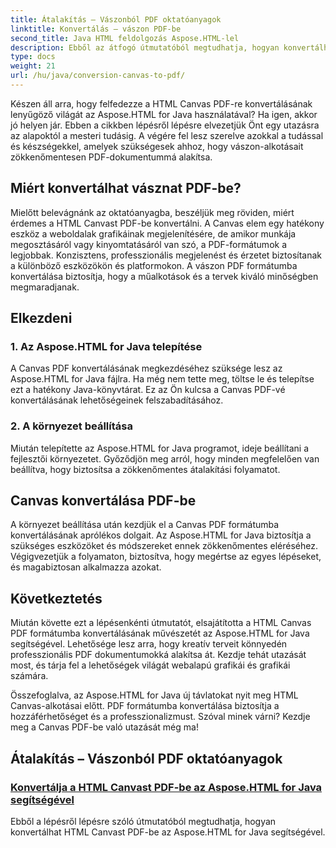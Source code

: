 ```yaml
---
title: Átalakítás – Vászonból PDF oktatóanyagok
linktitle: Konvertálás – vászon PDF-be
second_title: Java HTML feldolgozás Aspose.HTML-lel
description: Ebből az átfogó útmutatóból megtudhatja, hogyan konvertálhat HTML Canvast PDF-be az Aspose.HTML for Java segítségével. Sajátítsd el a digitális transzformáció művészetét!
type: docs
weight: 21
url: /hu/java/conversion-canvas-to-pdf/
---
```


Készen áll arra, hogy felfedezze a HTML Canvas PDF-re konvertálásának lenyűgöző világát az Aspose.HTML for Java használatával? Ha igen, akkor jó helyen jár. Ebben a cikkben lépésről lépésre elvezetjük Önt egy utazásra az alapoktól a mesteri tudásig. A végére fel lesz szerelve azokkal a tudással és készségekkel, amelyek szükségesek ahhoz, hogy vászon-alkotásait zökkenőmentesen PDF-dokumentummá alakítsa.

## Miért konvertálhat vásznat PDF-be?

Mielőtt belevágnánk az oktatóanyagba, beszéljük meg röviden, miért érdemes a HTML Canvast PDF-be konvertálni. A Canvas elem egy hatékony eszköz a weboldalak grafikáinak megjelenítésére, de amikor munkája megosztásáról vagy kinyomtatásáról van szó, a PDF-formátumok a legjobbak. Konzisztens, professzionális megjelenést és érzetet biztosítanak a különböző eszközökön és platformokon. A vászon PDF formátumba konvertálása biztosítja, hogy a műalkotások és a tervek kiváló minőségben megmaradjanak.

## Elkezdeni

### 1. Az Aspose.HTML for Java telepítése

A Canvas PDF konvertálásának megkezdéséhez szüksége lesz az Aspose.HTML for Java fájlra. Ha még nem tette meg, töltse le és telepítse ezt a hatékony Java-könyvtárat. Ez az Ön kulcsa a Canvas PDF-vé konvertálásának lehetőségeinek felszabadításához.

### 2. A környezet beállítása

Miután telepítette az Aspose.HTML for Java programot, ideje beállítani a fejlesztői környezetet. Győződjön meg arról, hogy minden megfelelően van beállítva, hogy biztosítsa a zökkenőmentes átalakítási folyamatot.

## Canvas konvertálása PDF-be

A környezet beállítása után kezdjük el a Canvas PDF formátumba konvertálásának aprólékos dolgait. Az Aspose.HTML for Java biztosítja a szükséges eszközöket és módszereket ennek zökkenőmentes eléréséhez. Végigvezetjük a folyamaton, biztosítva, hogy megértse az egyes lépéseket, és magabiztosan alkalmazza azokat.

## Következtetés

Miután követte ezt a lépésenkénti útmutatót, elsajátította a HTML Canvas PDF formátumba konvertálásának művészetét az Aspose.HTML for Java segítségével. Lehetősége lesz arra, hogy kreatív terveit könnyedén professzionális PDF dokumentumokká alakítsa át. Kezdje tehát utazását most, és tárja fel a lehetőségek világát webalapú grafikái és grafikái számára.

Összefoglalva, az Aspose.HTML for Java új távlatokat nyit meg HTML Canvas-alkotásai előtt. PDF formátumba konvertálása biztosítja a hozzáférhetőséget és a professzionalizmust. Szóval minek várni? Kezdje meg a Canvas PDF-be való utazását még ma!
## Átalakítás – Vászonból PDF oktatóanyagok
### [Konvertálja a HTML Canvast PDF-be az Aspose.HTML for Java segítségével](./canvas-to-pdf/)
Ebből a lépésről lépésre szóló útmutatóból megtudhatja, hogyan konvertálhat HTML Canvast PDF-be az Aspose.HTML for Java segítségével.